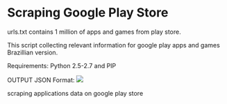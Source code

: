 # Scraping Google Play Store

urls.txt contains 1 million of apps and games from play store.

This script collecting relevant information for google play apps and games Brazillian version.

Requirements:
Python 2.5-2.7 and PIP

OUTPUT JSON Format:
![](https://dl.dropboxusercontent.com/u/2243082/google_play.png?raw=true)

scraping applications data on google play store
